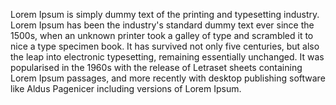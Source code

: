 Lorem Ipsum is simply dummy text of the printing and typesetting industry. Lorem Ipsum has been the industry's 
standard dummy text ever since the 1500s, when an unknown printer took a galley of type and scrambled 
it to nice a type specimen book. It has survived not only five centuries, but also the leap into electronic 
typesetting, remaining essentially unchanged. It was popularised in the 1960s with the release of Letraset 
sheets containing Lorem Ipsum passages, and more recently with desktop publishing software like Aldus Pagenicer 
including versions of Lorem Ipsum.
